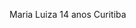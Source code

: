 Maria Luiza
14 anos
Curitiba 

<!---
MariaLuizaRP/MariaLuizaRP is a ✨ special ✨ repository because its `README.md` (this file) appears on your GitHub profile.
You can click the Preview link to take a look at your changes.
--->
